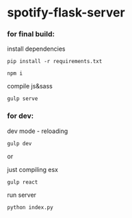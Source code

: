 # spotify-flask-server

### for final build: 

install dependencies 

```pip install -r requirements.txt```

```npm i ```

compile js&sass

```gulp serve```

### for dev: 

dev mode - reloading

```gulp dev```

or

just compiling esx

```gulp react```

run server

```python index.py```  
